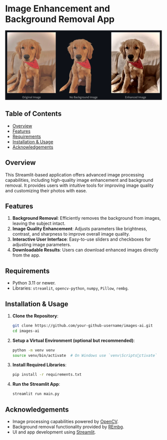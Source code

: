 
# Image Enhancement and Background Removal App

![Image_Processing_App](./images/example1.png)

## Table of Contents
- [Overview](#overview)
- [Features](#features)
- [Requirements](#requirements)
- [Installation & Usage](#installation--usage)
- [Acknowledgements](#acknowledgements)

## Overview

This Streamlit-based application offers advanced image processing capabilities, including high-quality image enhancement and background removal. It provides users with intuitive tools for improving image quality and customizing their photos with ease.

## Features
1. **Background Removal**: Efficiently removes the background from images, leaving the subject intact.
2. **Image Quality Enhancement**: Adjusts parameters like brightness, contrast, and sharpness to improve overall image quality.
3. **Interactive User Interface**: Easy-to-use sliders and checkboxes for adjusting image parameters.
4. **Downloadable Results**: Users can download enhanced images directly from the app.

## Requirements

- Python 3.11 or newer.
- Libraries: `streamlit`, `opencv-python`, `numpy`, `Pillow`, `rembg`.

## Installation & Usage

1. **Clone the Repository**:
    ```bash
    git clone https://github.com/your-github-username/images-ai.git
    cd images-ai
    ```

2. **Setup a Virtual Environment (optional but recommended)**:
    ```bash
    python -m venv venv
    source venv/bin/activate  # On Windows use `venv\Scriptsctivate`
    ```

3. **Install Required Libraries**:
    ```bash
    pip install -r requirements.txt
    ```

4. **Run the Streamlit App**:
    ```bash
    streamlit run main.py 
    ```

## Acknowledgements

- Image processing capabilities powered by [OpenCV](https://opencv.org/).
- Background removal functionality provided by [REmbg](https://github.com/danielgatis/rembg).
- UI and app development using [Streamlit](https://www.streamlit.io/).

